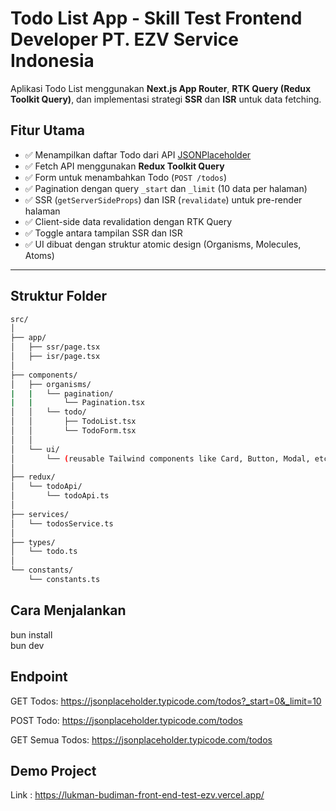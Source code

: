 # Todo List App - Skill Test Frontend Developer PT. EZV Service Indonesia

Aplikasi Todo List menggunakan **Next.js App Router**, **RTK Query (Redux Toolkit Query)**, dan implementasi strategi **SSR** dan **ISR** untuk data fetching.

## Fitur Utama

- ✅ Menampilkan daftar Todo dari API [JSONPlaceholder](https://jsonplaceholder.typicode.com/todos)
- ✅ Fetch API menggunakan **Redux Toolkit Query**
- ✅ Form untuk menambahkan Todo (`POST /todos`)
- ✅ Pagination dengan query `_start` dan `_limit` (10 data per halaman)
- ✅ SSR (`getServerSideProps`) dan ISR (`revalidate`) untuk pre-render halaman
- ✅ Client-side data revalidation dengan RTK Query
- ✅ Toggle antara tampilan SSR dan ISR
- ✅ UI dibuat dengan struktur atomic design (Organisms, Molecules, Atoms)

---

## Struktur Folder

```bash
src/
│
├── app/
│   ├── ssr/page.tsx         
│   ├── isr/page.tsx        
│
├── components/
│   ├── organisms/
|   |   └── pagination/
|   |       └── Pagination.tsx
│   │   └── todo/
│   │       ├── TodoList.tsx
│   │       └── TodoForm.tsx
│   │   
│   └── ui/
│       └── (reusable Tailwind components like Card, Button, Modal, etc.)
│
├── redux/
│   └── todoApi/
│       └── todoApi.ts       
│
├── services/
│   └── todosService.ts     
│
├── types/
│   └── todo.ts              
│
└── constants/
    └── constants.ts         
```

## Cara Menjalankan 

bun install         
bun dev            


## Endpoint 
GET Todos: https://jsonplaceholder.typicode.com/todos?_start=0&_limit=10

POST Todo: https://jsonplaceholder.typicode.com/todos

GET Semua Todos: https://jsonplaceholder.typicode.com/todos

## Demo Project
Link : https://lukman-budiman-front-end-test-ezv.vercel.app/
